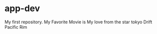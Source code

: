 # app-dev
My first repository.
My Favorite Movie is 
My love from the star
tokyo Drift 
Pacific Rim
